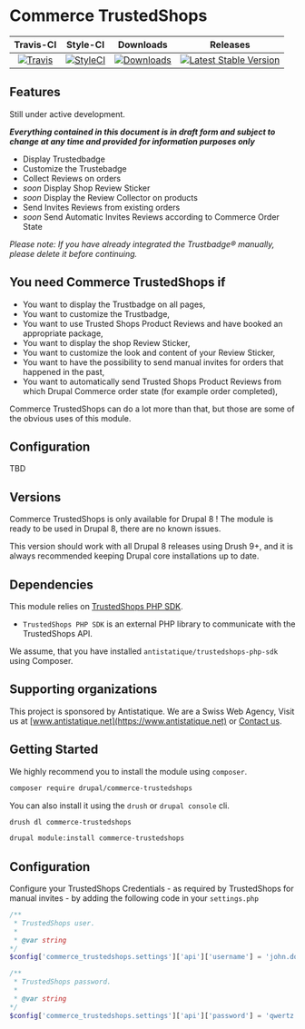# Commerce TrustedShops

|       Travis-CI        |        Style-CI         |        Downloads        |         Releases         |
|:----------------------:|:-----------------------:|:-----------------------:|:------------------------:|
| [![Travis](https://travis-ci.org/antistatique/drupal-commerce-trustedshops.svg?branch=8.x-1.x)](https://travis-ci.org/antistatique/drupal-commerce-trustedshops) | [![StyleCI](https://styleci.io/repos/85471768/shield)](https://styleci.io/repos/190755687) | [![Downloads](https://img.shields.io/badge/downloads-8.x--1.0-green.svg?style=flat-square)](https://ftp.drupal.org/files/projects/commerce_trustedshops-8.x-1.0.tar.gz) | [![Latest Stable Version](https://img.shields.io/badge/release-v1.0-blue.svg?style=flat-square)](https://www.drupal.org/project/commerce_trustedshops/releases) |

## Features

Still under active development.

***Everything contained in this document is in draft form and subject to change at any time and provided for information purposes only***

- Display Trustedbadge
- Customize the Trustebadge 
- Collect Reviews on orders
- *soon* Display Shop Review Sticker
- *soon* Display the Review Collector on products
- Send Invites Reviews from existing orders
- *soon* Send Automatic Invites Reviews according to Commerce Order State

_Please note: If you have already integrated the Trustbadge® manually, please delete it before continuing._

## You need Commerce TrustedShops if

* You want to display the Trustbadge on all pages,
* You want to customize the Trustbadge,
* You want to use Trusted Shops Product Reviews and have booked an appropriate package,
* You want to display the shop Review Sticker,
* You want to customize the look and content of your Review Sticker,
* You want to have the possibility to send manual invites for orders that happened in the past,
* You want to automatically send Trusted Shops Product Reviews from which Drupal Commerce order state (for example order completed),

Commerce TrustedShops can do a lot more than that, but those are some of the obvious uses of this module.

## Configuration

TBD

## Versions

Commerce TrustedShops is only available for Drupal 8 !
The module is ready to be used in Drupal 8, there are no known issues.

This version should work with all Drupal 8 releases using Drush 9+,
and it is always recommended keeping Drupal core installations up to date.

## Dependencies

This module relies on [TrustedShops PHP SDK](https://github.com/antistatique/trustedshops-php-sdk).

* `TrustedShops PHP SDK` is an external PHP library to communicate with the TrustedShops API.

We assume, that you have installed `antistatique/trustedshops-php-sdk` using Composer.

## Supporting organizations

This project is sponsored by Antistatique. We are a Swiss Web Agency,
Visit us at [www.antistatique.net](https://www.antistatique.net) or
[Contact us](mailto:info@antistatique.net).

## Getting Started

We highly recommend you to install the module using `composer`.

  ```bash
  composer require drupal/commerce-trustedshops
  ```

You can also install it using the `drush` or `drupal console` cli.

  ```bash
  drush dl commerce-trustedshops
  ```

  ```bash
  drupal module:install commerce-trustedshops
  ```

## Configuration

Configure your TrustedShops Credentials - as required by TrustedShops for manual invites - by adding the following code in your `settings.php`

  ```php
  /**
   * TrustedShops user.
   *
   * @var string
  */
  $config['commerce_trustedshops.settings']['api']['username'] = 'john.doe';

  /**
   * TrustedShops password.
   *
   * @var string
  */
  $config['commerce_trustedshops.settings']['api']['password'] = 'qwertz';
  ```
